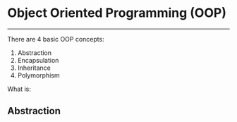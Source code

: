 # Object Oriented Programming (OOP)
-----------------------------------
There are 4 basic OOP concepts:
1. Abstraction
2. Encapsulation
3. Inheritance
4. Polymorphism

What is: 
## Abstraction
